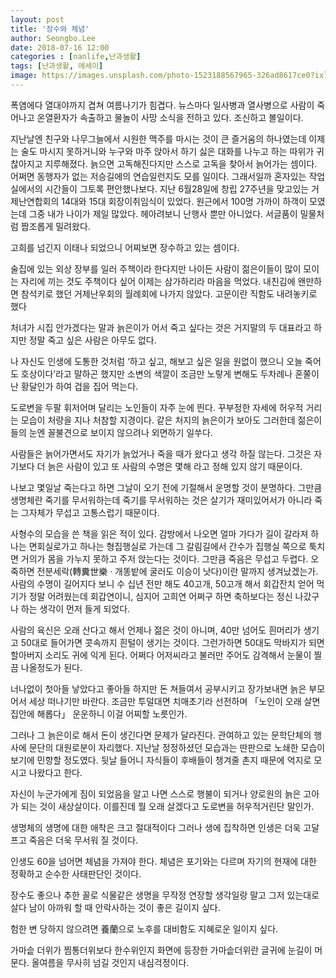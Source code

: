 ```yaml
---
layout: post
title: '장수와 체념'
author: Seongbo.Lee
date: 2018-07-16 12:00
categories : [nanlife,난과생활]
tags: [난과생활, 에세이]
image: https://images.unsplash.com/photo-1523188567965-326ad8617ce0?ixlib=rb-1.2.1&ixid=eyJhcHBfaWQiOjEyMDd9&auto=format&fit=crop&w=960&q=70
---
```


폭염에다 열대야까지 겹쳐 여름나기가 힘겹다. 뉴스마다 일사병과 열사병으로 사람이 죽어나고 온열환자가 속출하고 물놀이 사망 소식을 전하고 있다. 조신하고 볼일이다. 

지난날엔 친구와 나무그늘에서 시원한 맥주를 마시는 것이 큰 즐거움의 하나였는데 이제는 술도 마시지 못하거니와 누구와 마주 앉아서 하기 싫은 대화를 나누고 하는 따위가 귀찮아지고 지루해졌다. 늙으면 고독해진다지만 스스로 고독을 찾아서 늙어가는 셈이다. 어쩌면 동행자가 없는 저승길에의 연습일런지도 모를 일이다. 그래서일까 혼자있는 작업실에서의 시간들이 그토록 편안했나보다.
지난 6월28일에 창립 27주년을 맞고있는 거제난연합회의 14대와 15대 회장이취임식이 있었다. 원근에서 100명 가까이 하객이 모였는데 그중 내가 나이가 제일 많았다. 헤아려보니 난행사 뿐만 아니었다. 서글품이 밀물처럼 짭조롭게 밀려왔다. 

고희를 넘긴지 이태나 되었으니 어찌보면 장수하고 있는 셈이다. 

술집에 있는 외상 장부를 일러 주책이라 한다지만 나이든 사람이 젊은이들이 많이 모이는 자리에 끼는 것도 주책이다 싶어 이제는 삼가하리라 마음을 먹었다. 내친김에 왠만하면 참석키로 했던 거제난우회의 월례회에 나가지 않았다. 고문이란 직함도 내려놓키로 했다

처녀가 시집 안가겠다는 말과 늙은이가 어서 죽고 싶다는 것은 거지말의 두 대표라고 하지만 정말 죽고 싶은 사람은 아무도 없다. 

나 자신도 인생에 도통한 것처럼 ‘하고 싶고, 해보고 싶은 일을 원없이 했으니 오늘 죽어도 호상이다’라고 말하곤 했지만 소변의 색깔이 조금만 노랗게 변해도 두차례나 혼쭐이난 황달인가 하여 겁을 집어 먹는다. 

도로변을 두팔 휘저어며 달리는 노인들이 자주 눈에 띈다. 꾸부정한 자세에 허우적 거리는 모습이 처량을 지나 처참할 지경이다. 같은 처지의 늙은이가 보아도 그러한데 젊은이들의 눈엔 꼴불견으로 보이지 않으려나 외면하기 일쑤다. 

사람들은 늙어가면서도 자기가 늙었거나 죽을 때가 왔다고 생각 하질 않는다. 그것은 자기보다 더 늙은 사람이 있고 또 사람의 수명은 몇해 라고 정해 있지 않기 때문이다. 

나보고 몇일날 죽는다고 하면 그날이 오기 전에 기절해서 운명할 것이 분명하다. 그만큼 생명체란 죽기를 무서워하는데 죽기를 무서워하는 것은 살기가 재미있어서가 아니라 죽는 그자체가 무섭고 고통스럽기 때문이다. 

사형수의 모습을 쓴 책을 읽은 적이 있다. 감방에서 나오면 얼마 가다가 길이 갈라져 하나는 면회실로가고 하나는 형집행실로 가는데 그 갈림길에서 간수가 집행실 쪽으로 툭치면 거의가 몸을 가누지 못하고 주저 앉는다는 것이다. 그만큼 죽음은 무섭고 두렵다. 오죽하면 전분세락(轉糞世樂 · 개똥밭에 굴러도 이승이 낫다)이란 말까지 생겨났겠는가.
사람의 수명이 길어지다 보니 수 십년 전만 해도 40고개, 50고개 해서 회갑잔치 얻어 먹기가 정말 어려웠는데 회갑연이니, 심지어 고희연 어쩌구 하면 축하보다는 정신 나갔구나 하는 생각이 먼저 들게 되었다.

사람의 육신은 오래 산다고 해서 언제나 젊은 것이 아니며, 40만 넘어도 흰머리가 생기고 50대로 들어가면 콧속까지 흰털이 생기는 것이다. 그런가하면 50대도 막바지가 되면 할아버지 소리도 귀에 익게 된다. 어쩌다 어저씨라고 불러만 주어도 감격해서 눈물이 찔끔 나올정도가 된다.

너나없이 첫아들 낳았다고 좋아들 하지만 돈 쳐들여서 공부시키고 장가보내면 늙은 부모 어서 세상 떠나기만 바란다. 조금만 투덜대면 치매초기라 선전하며 「노인이 오래 살면 집안에 해롭다」 운운하니 이걸 어찌할 노릇인가.

그러나 그 늙은이로 해서 돈이 생긴다면 문제가 달라진다. 관여하고 있는 문학단체의 행사에 문단의 대원로분이 자리했다. 지난날 정정하셨던 모습과는 딴판으로 노쇄한 모습이 보기에 민항할 정도였다. 뒷날 들어니 자식들이 후배들이 챙겨줄 촌지 때문에 억지로 모시고 나왔다고 한다. 

자신이 누군가에게 짐이 되었음을 알고 나면 스스로 행불이 되거나 양로원의 늙은 고아가 되는 것이 새상살이다. 이를진데 뭘 오래 살겠다고 도로변을 허우적거린단 말인가.

생명체의 생명에 대한 애착은 크고 절대적이다 그러나 생에 집착하면 인생은 더욱 고달프고 죽음은 더욱 무서워 질 것이다. 

인생도 60을 넘어면 체념을 가져야 한다. 체념은 포기와는 다르며 자기의 현재에 대한 정확하고 순수한 사태판단인 것이다. 

장수도 좋으나 추한 꼴로 식물같은 생명을 무작정 연장할 생각일랑 말고 그저 있는대로 살다 남이 아까워 할 때 안락사하는 것이 좋은 길이지 싶다.

험한 변 당하지 않으려면 養蘭으로 노후를 대비함도 지혜로운 일이지 싶다. 

가마솥 더위가 찜통더위보다 한수위인지 화면에 등장한 가마솥더위란 글귀에 눈길이 머문다. 올여름을 무사히 넘길 것인지 내심걱정이다.